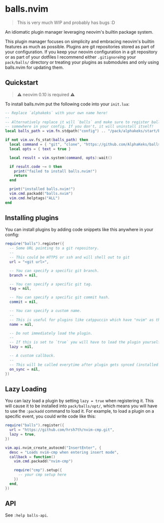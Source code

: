 # balls.nvim

> This is very much WIP and probably has bugs :D

An idiomatic plugin manager leveraging neovim's builtin package system.

This plugin manager focuses on simplicity and embracing neovim's builtin features as much as
possible. Plugins are git repositories stored as part of your configuration. If you keep your neovim
configuration in a git repository or as part of your dotfiles I recommend either `.gitignore`ing
your `pack/balls/` directory or treating your plugins as submodules and only using balls.nvim for
updating them.

## Quickstart

> ⚠️ neovim 0.10 is required ⚠️

To install balls.nvim put the following code into your `init.lua`:

```lua
-- Replace `alphakeks` with your own name here!
--
-- Alternatively replace it will `balls` and make sure to register balls.nvim itself as a plugin
-- somewhere in your config. If you don't, it will uninstall itself!
local balls_path = vim.fn.stdpath("config") .. "/pack/alphakeks/start/balls.nvim"

if not vim.uv.fs_stat(balls_path) then
  local command = { "git", "clone", "https://github.com/AlphaKeks/balls.nvim", balls_path }
  local opts = { text = true }

  local result = vim.system(command, opts):wait()

  if result.code ~= 0 then
    print("failed to install balls.nvim!")
    return
  end

  print("installed balls.nvim!")
  vim.cmd.packadd("balls.nvim")
  vim.cmd.helptags("ALL")
end
```

## Installing plugins

You can install plugins by adding code snippets like this anywhere in your config:

```lua
require("balls").register({
  -- Some URL pointing to a git repository.
  --
  -- This could be HTTPS or ssh and will shell out to git
  url = "<git url>",

  -- You can specify a specific git branch.
  branch = nil,

  -- You can specify a specific git tag.
  tag = nil,

  -- You can specify a specific git commit hash.
  commit = nil,

  -- You can specify a custom name.
  --
  -- This is useful for plugins like catppuccin which have "nvim" as their repo name
  name = nil,

  -- Do not immediately load the plugin.
  --
  -- If this is set to `true` you will have to load the plugin yourself using the |packadd| command.
  lazy = nil,

  -- A custom callback.
  --
  -- This will be called everytime after plugin gets synced (installed or updated).
  on_sync = nil,
})
```

## Lazy Loading

You can lazy load a plugin by setting `lazy = true` when registering it. This will cause it to be
installed into `pack/balls/opt/`, which means you will have to use the `:packadd` command to load
it. For example, to load a plugin on a specific event, you could write code like this:

```lua
require("balls").register({
  url = "https://github.com/hrsh7th/nvim-cmp.git",
  lazy = true,
})

vim.api.nvim_create_autocmd("InsertEnter", {
  desc = "Loads nvim-cmp when entering insert mode",
  callback = function()
    vim.cmd.packadd("nvim-cmp")

    require("cmp").setup({
      -- your cmp setup here
    })
  end,
})
```

## API

See `:help balls-api`.
